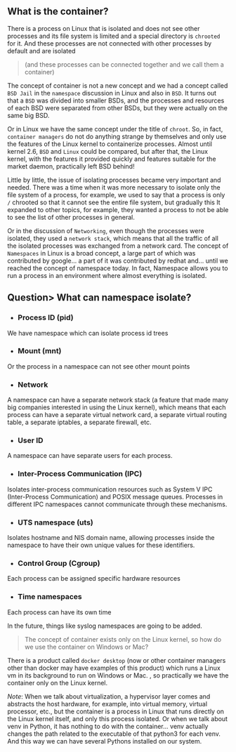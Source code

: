 ## What is the container?
There is a process on Linux that is isolated and does not see other processes and its file system is limited and a special directory is `chrooted` for it. And these processes are not connected with other processes by default and are isolated 
> (and these processes can be connected together and we call them a container)

The concept of container is not a new concept and we had a concept called `BSD Jail` in the `namespace` discussion in Linux and also in `BSD`.
It turns out that a `BSD` was divided into smaller BSDs, and the processes and resources of each BSD were separated from other BSDs, but they were actually on the same big BSD.

Or in Linux we have the same concept under the title of `chroot`.
So, in fact, `container managers` do not do anything strange by themselves and only use the features of the Linux kernel to containerize processes.
Almost until kernel 2.6, `BSD` and `Linux` could be compared, but after that, the Linux kernel, with the features it provided quickly and features suitable for the market daemon, practically left BSD behind!

Little by little, the issue of isolating processes became very important and needed. There was a time when it was more necessary to isolate only the file system of a process, for example, we used to say that a process is only `/` chrooted so that it cannot see the entire file system, but gradually this It expanded to other topics, for example, they wanted a process to not be able to see the list of other processes in general.

Or in the discussion of `Networking`, even though the processes were isolated, they used a `network stack`, which means that all the traffic of all the isolated processes was exchanged from a network card.
The concept of `Namespaces` in Linux is a broad concept, a large part of which was contributed by google... a part of it was contributed by redhat and... until we reached the concept of namespace today.
In fact, Namespace allows you to run a process in an environment where almost everything is isolated.

## Question> What can namespace isolate?

- ### Process ID (pid)
We have namespace which can isolate process id trees

- ### Mount (mnt)
Or the process in a namespace can not see other mount points

- ### Network
A namespace can have a separate network stack (a feature that made many big companies interested in using the Linux kernel), which means that each process can have a separate virtual network card, a separate virtual routing table, a separate iptables, a separate firewall, etc.

- ### User ID
A namespace can have separate users for each process.

- ### Inter-Process Communication (IPC)
Isolates inter-process communication resources such as System V IPC (Inter-Process Communication) and POSIX message queues. Processes in different IPC namespaces cannot communicate through these mechanisms.

- ### UTS namespace (uts)
Isolates hostname and NIS domain name, allowing processes inside the namespace to have their own unique values for these identifiers.

- ### Control Group (Cgroup)
Each process can be assigned specific hardware resources

- ### Time namespaces
Each process can have its own time

In the future, things like syslog namespaces are going to be added.

> The concept of container exists only on the Linux kernel, so how do we use the container on Windows or Mac?

There is a product called `docker desktop` (now or other container managers other than docker may have examples of this product) which runs a Linux vm in its background to run on Windows or Mac. , so practically we have the container only on the Linux kernel.

*Note*: When we talk about virtualization, a hypervisor layer comes and abstracts the host hardware, for example, into virtual memory, virtual processor, etc., but the container is a process in Linux that runs directly on the Linux kernel itself, and only this process isolated.
Or when we talk about venv in Python, it has nothing to do with the container... venv actually changes the path related to the executable of that python3 for each venv. And this way we can have several Pythons installed on our system.
